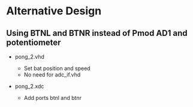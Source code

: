 # Alternative Design 

## Using BTNL and BTNR instead of Pmod AD1 and potentiometer

* pong_2.vhd
  * Set bat position and speed
  * No need for adc_if.vhd

* pong_2.xdc
  * Add ports btnl and btnr
